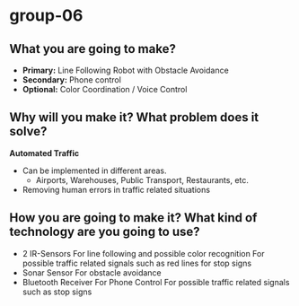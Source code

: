 # group-06

## What you are going to make?
* **Primary:** Line Following Robot with Obstacle Avoidance
* **Secondary:** Phone control
* **Optional:** Color Coordination / Voice Control

## Why will you make it? What problem does it solve?
**Automated Traffic**
  - Can be implemented in different areas.
    - Airports, Warehouses, Public Transport, Restaurants, etc.
  - Removing human errors in traffic related situations

## How you are going to make it? What kind of technology are you going to use?

* 2 IR-Sensors
	For line following and possible color recognition
	For possible traffic related signals such as red lines for stop signs
* Sonar Sensor
	For obstacle avoidance
* Bluetooth Receiver
	For Phone Control
	For possible traffic related signals such as stop signs
